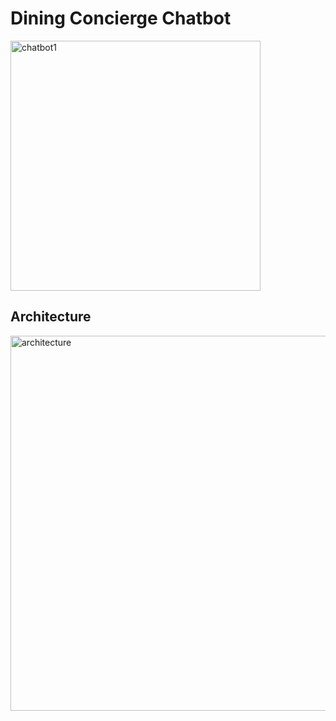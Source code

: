 # Dining Concierge Chatbot
<img width="400" alt="chatbot1" src="https://github.com/csinowato/DiningChatbot/assets/65199160/0818b348-20a4-497a-aaa9-2be526fa0b75">

## Architecture
<img width="600" alt="architecture" src="https://github.com/csinowato/DiningChatbot/assets/65199160/38fd51f1-16cc-4562-8003-c79cdee2fadf">
